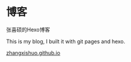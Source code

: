 # 博客

张喜硕的Hexo博客

This is my blog, I built it with git pages and hexo.

[zhangxishuo.github.io](https://zhangxishuo.github.io)